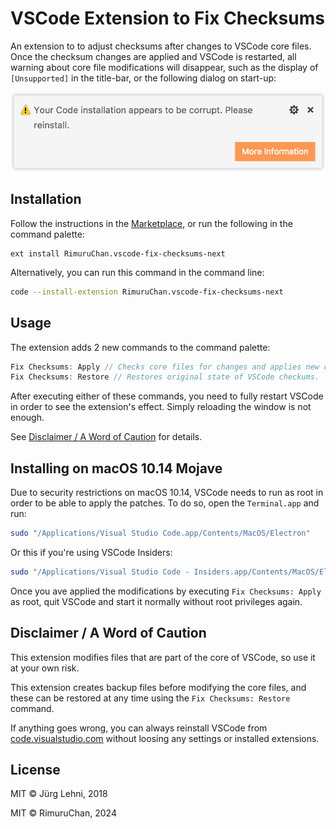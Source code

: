 # VSCode Extension to Fix Checksums

An extension to to adjust checksums after changes to VSCode core files. Once the
checksum changes are applied and VSCode is restarted, all warning about core
file modifications will disappear, such as the display of `[Unsupported]` in the
title-bar, or the following dialog on start-up:

<p align="center">
  <img src="https://raw.githubusercontent.com/RimuruChan/vscode-fix-checksums/master/resources/corrupt.png" alt="Corrupt">
</p>

## Installation

Follow the instructions in the
[Marketplace](https://marketplace.visualstudio.com/items?itemName=RimuruChan.vscode-fix-checksums-next),
or run the following in the command palette:

```shell
ext install RimuruChan.vscode-fix-checksums-next
```

Alternatively, you can run this command in the command line:

```sh
code --install-extension RimuruChan.vscode-fix-checksums-next
```

## Usage

The extension adds 2 new commands to the command palette:

```js
Fix Checksums: Apply // Checks core files for changes and applies new checksums.
Fix Checksums: Restore // Restores original state of VSCode checkums.
```

After executing either of these commands, you need to fully restart VSCode in
order to see the extension's effect. Simply reloading the window is not enough.

See [Disclaimer / A Word of Caution](#disclaimer--a-word-of-caution) for
details.

## Installing on macOS 10.14 Mojave

Due to security restrictions on macOS 10.14, VSCode needs to run as root
in order to be able to apply the patches. To do so, open the `Terminal.app` and
run:

```sh
sudo "/Applications/Visual Studio Code.app/Contents/MacOS/Electron"
```

Or this if you're using VSCode Insiders:

```sh
sudo "/Applications/Visual Studio Code - Insiders.app/Contents/MacOS/Electron"
```

Once you ave applied the modifications by executing `Fix Checksums: Apply` as
root, quit VSCode and start it normally without root privileges again.

## Disclaimer / A Word of Caution

This extension modifies files that are part of the core of VSCode, so use it at
your own risk.

This extension creates backup files before modifying the core files, and these
can be restored at any time using the `Fix Checksums: Restore` command.

If anything goes wrong, you can always reinstall VSCode from
[code.visualstudio.com](https://code.visualstudio.com/download) without loosing
any settings or installed extensions.

## License

MIT © Jürg Lehni, 2018

MIT © RimuruChan, 2024
